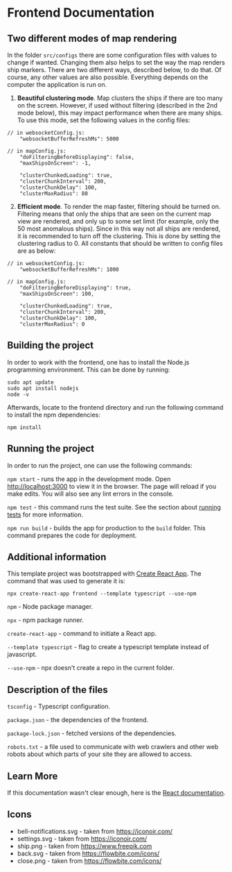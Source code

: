 # Frontend Documentation

## Two different modes of map rendering

In the folder `src/configs` there are some configuration files with values to change if wanted. Changing
them also helps to set the way the map renders ship markers. 
There are two different ways, described below, to do that. Of course, any other values
are also possible. Everything depends on the computer the application is run on.

1. **Beautiful clustering mode**. Map clusters the ships if there are too many on the screen. However, if used without filtering (described in the 2nd mode below), this may impact performance when there are many ships. To use this mode, set the following values in the config files:
```
// in websocketConfig.js:
    "websocketBufferRefreshMs": 5000 

// in mapConfig.js:
    "doFilteringBeforeDisplaying": false,
    "maxShipsOnScreen": -1,

    "clusterChunkedLoading": true,
    "clusterChunkInterval": 200,
    "clusterChunkDelay": 100,
    "clusterMaxRadius": 80
```

2. **Efficient mode**. To render the map faster, filtering should be turned on. Filtering means that only the ships that are seen on the current map view are rendered, and only up to some set limit (for example, only the 50 most anomalous ships). Since in this way not all ships are rendered, it is recommended to turn off the clustering. This is done by setting the clustering radius to 0. All constants that should be written to config files are as below:
```
// in websocketConfig.js:
    "websocketBufferRefreshMs": 1000 

// in mapConfig.js:
    "doFilteringBeforeDisplaying": true,
    "maxShipsOnScreen": 100,

    "clusterChunkedLoading": true,
    "clusterChunkInterval": 200,
    "clusterChunkDelay": 100,
    "clusterMaxRadius": 0
```


## Building the project

In order to work with the frontend, one has to install the Node.js programming environment. This can be done by running:
```
sudo apt update
sudo apt install nodejs
node -v
```

Afterwards, locate to the frontend directory and run the following command to install the npm dependencies:

```
npm install
```

## Running the project

In order to run the project, one can use the following commands:

`npm start` - runs the app in the development mode. Open [http://localhost:3000](http://localhost:3000) to view it in the browser. The page will reload if you make edits. You will also see any lint errors in the console.

`npm test` - this command runs the test suite. See the section about [running tests](https://facebook.github.io/create-react-app/docs/running-tests) for more information.

`npm run build` - builds the app for production to the `build` folder. This command prepares the code for deployment.

## Additional information

This template project was bootstrapped with [Create React App](https://github.com/facebook/create-react-app).
The command that was used to generate it is:
```
npx create-react-app frontend --template typescript --use-npm
```

`npm` - Node package manager.

`npx` - npm package runner.

`create-react-app` - command to initiate a React app.

`--template typescript` - flag to create a typescript template instead of javascript.

`--use-npm` - npx doesn't create a repo in the current folder.

## Description of the files

`tsconfig` - Typescript configuration.

`package.json` - the dependencies of the frontend.

`package-lock.json` - fetched versions of the dependencies.

`robots.txt` - a file used to communicate with web crawlers and other web robots about which parts of your site they are allowed to access.

## Learn More

If this documentation wasn't clear enough, here is the [React documentation](https://reactjs.org/).

## Icons

- bell-notifications.svg - taken from https://iconoir.com/
- settings.svg - taken from https://iconoir.com/
- ship.png - taken from https://www.freepik.com
- back.svg - taken from https://flowbite.com/icons/
- close.png - taken from https://flowbite.com/icons/

